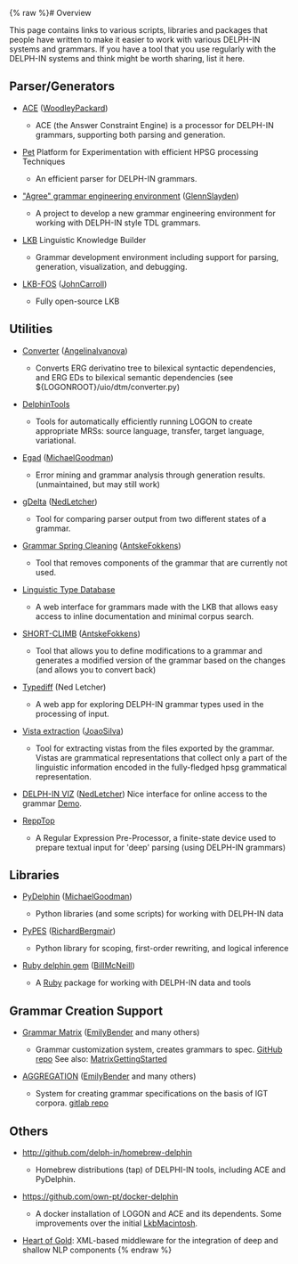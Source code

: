 {% raw %}# Overview

This page contains links to various scripts, libraries and packages that
people have written to make it easier to work with various DELPH-IN
systems and grammars. If you have a tool that you use regularly with the
DELPH-IN systems and think might be worth sharing, list it here.

## Parser/Generators

- [ACE](../AceTop) ([WoodleyPackard](/WoodleyPackard))
  
  - ACE (the Answer Constraint Engine) is a processor for DELPH-IN
grammars, supporting both parsing and generation.
- [Pet](../PetTop) Platform for Experimentation with efficient HPSG
processing Techniques
  
  - An efficient parser for DELPH-IN grammars.
- ["Agree" grammar engineering environment](../AgreeTop)
([GlennSlayden](../GlennSlayden))
  
  - A project to develop a new grammar engineering environment for
working with DELPH-IN style TDL grammars.
- [LKB](../LkbInstallation) Linguistic Knowledge Builder
  
  - Grammar development environment including support for parsing,
generation, visualization, and debugging.
- [LKB-FOS](../LkbFos) ([JohnCarroll](../JohnCarroll))
  
  - Fully open-source LKB

## Utilities

- [Converter](http://moin.delph-in.net/ToolsTop/converter.html)
([AngelinaIvanova](../AngelinaIvanova))
  
  - Converts ERG derivatino tree to bilexical syntactic
dependencies, and ERG EDs to bilexical semantic dependencies
(see ${LOGONROOT}/uio/dtm/converter.py)
- [DelphinTools](../DelphinTools)
  
  - Tools for automatically efficiently running LOGON to create
appropriate MRSs: source language, transfer, target language,
variational.
- [Egad](../EgadTop) ([MichaelGoodman](../MichaelGoodman))
  
  - Error mining and grammar analysis through generation results.
(unmaintained, but may still work)
- [gDelta](../GDeltaTop) ([NedLetcher](../NedLetcher))
  
  - Tool for comparing parser output from two different states of a
grammar.
- [Grammar Spring Cleaning](../SpringCleaningTop)
([AntskeFokkens](../AntskeFokkens))
  
  - Tool that removes components of the grammar that are currently
not used.
- [Linguistic Type Database](../LkbLtdb)
  
  - A web interface for grammars made with the LKB that allows easy
access to inline documentation and minimal corpus search.
- [SHORT-CLIMB](../ClimbShortClimb) ([AntskeFokkens](../AntskeFokkens))
  
  - Tool that allows you to define modifications to a grammar and
generates a modified version of the grammar based on the changes
(and allows you to convert back)
- [Typediff](../TypediffTop) (Ned Letcher)
  
  - A web app for exploring DELPH-IN grammar types used in the
processing of input.
- [Vista extraction](../VistaExtractionTop) ([JoaoSilva](../JoaoSilva))
  
  - Tool for extracting vistas from the files exported by the
grammar. Vistas are grammatical representations that collect
only a part of the linguistic information encoded in the
fully-fledged hpsg grammatical representation.
- [DELPH-IN VIZ](https://github.com/delph-in/delphin-viz)
([NedLetcher](../NedLetcher)) Nice interface for online access to the
grammar [Demo](http://delph-in.github.io/delphin-viz/demo/).
- [ReppTop](../ReppTop)
  
  - A Regular Expression Pre-Processor, a finite-state device used
to prepare textual input for 'deep' parsing (using DELPH-IN
grammars)

## Libraries

- [PyDelphin](https://github.com/goodmami/pydelphin)
([MichaelGoodman](../MichaelGoodman))
  
  - Python libraries (and some scripts) for working with DELPH-IN
data
- [PyPES](http://www.semantilog.org/pypes.html)
([RichardBergmair](../RichardBergmair))
  
  - Python library for scoping, first-order rewriting, and logical
inference
- [Ruby delphin gem](https://rubygems.org/gems/delphin)
([BillMcNeill](../BillMcNeill))
  
  - A [Ruby](http://www.ruby-lang.org) package for working with
DELPH-IN data and tools

## Grammar Creation Support

- [Grammar Matrix](http://matrix.ling.washington.edu/index.html)
([EmilyBender](../EmilyBender) and many others)
  
  - Grammar customization system, creates grammars to spec. [GitHub
repo](https://github.com/delph-in/matrix) See also:
[MatrixGettingStarted](https://blog.inductorsoftware.com/docsproto/concept/MatrixGettingStarted)
- [AGGREGATION](http://depts.washington.edu/uwcl/aggregation/)
([EmilyBender](../EmilyBender) and many others)
  
  - System for creating grammar specifications on the basis of IGT
corpora. [gitlab
repo](https://git.ling.washington.edu/agg/aggregation)

## Others

- <http://github.com/delph-in/homebrew-delphin>
  
  - Homebrew distributions (tap) of DELPHI-IN tools, including ACE and PyDelphin.
- <https://github.com/own-pt/docker-delphin>
  
  - A docker installation of LOGON and ACE and its dependents. Some
improvements over the initial [LkbMacintosh](../LkbMacintosh).
- [Heart of Gold](../HeartofgoldTop): XML-based middleware for the
integration of deep and shallow NLP components
{% endraw %}